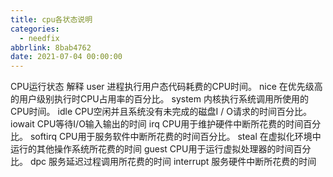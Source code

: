 ```yaml
---
title: cpu各状态说明
categories:
  - needfix
abbrlink: 8bab4762
date: 2021-07-04 00:00:00
---
```

 CPU运行状态 解释
user 进程执行用户态代码耗费的CPU时间。
nice 在优先级高的用户级别执行时CPU占用率的百分比。
system 内核执行系统调用所使用的CPU时间。
idle CPU空闲并且系统没有未完成的磁盘I / O请求的时间百分比。
iowait CPU等待I/O输入输出的时间
irq CPU用于维护硬件中断所花费的时间百分比。
softirq CPU用于服务软件中断所花费的时间百分比。
steal 在虚拟化环境中运行的其他操作系统所花费的时间
guest CPU用于运行虚拟处理器的时间百分比。
dpc 服务延迟过程调用所花费的时间
interrupt 服务硬件中断所花费的时间 